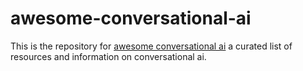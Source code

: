 # awesome-conversational-ai

This is the repository for [awesome conversational ai](https://assistantbuilders.github.io/awesome-conversational-ai/) a curated list of resources and information on conversational ai.
